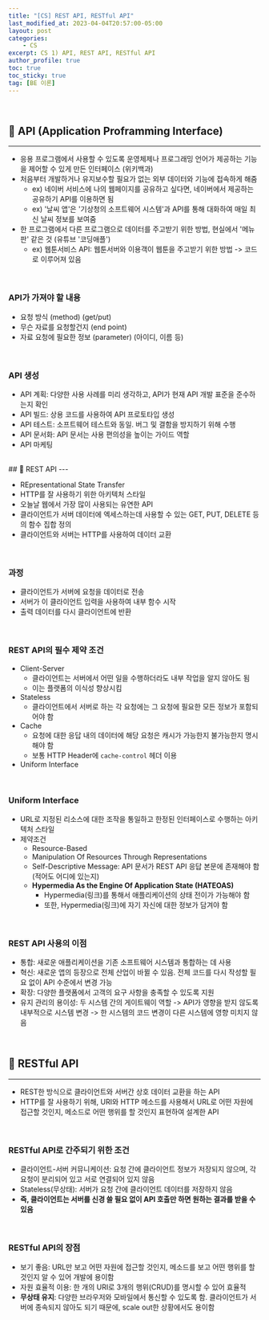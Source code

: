 ```yaml
---
title: "[CS] REST API, RESTful API"
last_modified_at: 2023-04-04T20:57:00-05:00
layout: post
categories:
    - CS
excerpt: CS 1) API, REST API, RESTful API
author_profile: true
toc: true
toc_sticky: true
tag: [BE 이론]
---
```


<br>

## 🌱 API (Application Proframming Interface)
---

- 응용 프로그램에서 사용할 수 있도록 운영체제나 프로그래밍 언어가 제공하는 기능을 제어할 수 있게 만든 인터페이스 (위키백과)
- 처음부터 개발하거나 유지보수할 필요가 없는 외부 데이터와 기능에 접속하게 해줌
    - ex) 네이버 서비스에 나의 웹페이지를 공유하고 싶다면, 네이버에서 제공하는 공유하기 API를 이용하면 됨
    - ex) '날씨 앱'은 '기상청의 소프트웨어 시스템'과 API를 통해 대화하여 매일 최신 날씨 정보를 보여줌
- 한 프로그램에서 다른 프로그램으로 데이터를 주고받기 위한 방법, 현실에서 '메뉴판' 같은 것 (유튜브 '코딩애플')
    - ex) 웹툰서비스 API: 웹툰서버와 이용객이 웹툰을 주고받기 위한 방법 -> 코드로 이루어져 있음

<br>

### API가 가져야 할 내용

- 요청 방식 (method) (get/put)
- 무슨 자료를 요청할건지 (end point)
- 자료 요청에 필요한 정보 (parameter) (아이디, 이름 등)

<br>

### API 생성

- API 계획: 다양한 사용 사례를 미리 생각하고, API가 현재 API 개발 표준을 준수하는지 확인
- API 빌드: 상용 코드를 사용하여 API 프로토타입 생성
- API 테스트: 소프트웨어 테스트와 동일. 버그 및 결함을 방지하기 위해 수행
- API 문서화: API 문서는 사용 편의성을 높이는 가이드 역할   
- API 마케팅   

<br>
## 🌱 REST API 
---

- REpresentational State Transfer
- HTTP를 잘 사용하기 위한 아키텍처 스타일
- 오늘날 웹에서 가장 많이 사용되는 유연한 API
- 클라이언트가 서버 데이터에 엑세스하는데 사용할 수 있는 GET, PUT, DELETE 등의 함수 집합 정의
- 클라이언트와 서버는 HTTP를 사용하여 데이터 교환

<br>

### 과정

- 클라이언트가 서버에 요청을 데이터로 전송 
- 서버가 이 클라이언트 입력을 사용하여 내부 함수 시작
- 출력 데이터를 다시 클라이언트에 반환

<br>

### REST API의 필수 제약 조건

- Client-Server
    - 클라이언트는 서버에서 어떤 일을 수행하더라도 내부 작업을 알지 않아도 됨
    - 이는 플랫폼의 이식성 향상시킴
- Stateless
    - 클라이언트에서 서버로 하는 각 요청에는 그 요청에 필요한 모든 정보가 포함되어야 함
- Cache
    - 요청에 대한 응답 내의 데이터에 해당 요청은 캐시가 가능한지 불가능한지 명시해야 함
    - 보통 HTTP Header에 `cache-control` 헤더 이용
- Uniform Interface

<br>

### Uniform Interface

- URL로 지정된 리소스에 대한 조작을 통일하고 한정된 인터페이스로 수행하는 아키텍처 스타일
- 제약조건
    - Resource-Based
    - Manipulation Of Resources Through Representations
    - Self-Descriptive Message: API 문서가 REST API 응답 본문에 존재해야 함 (적어도 어디에 있는지)
    - **Hypermedia As the Engine Of Application State (HATEOAS)**
        - Hypermedia(링크)를 통해서 애플리케이션의 상태 전이가 가능해야 함
        - 또한, Hypermedia(링크)에 자기 자신에 대한 정보가 담겨야 함

<br>

### REST API 사용의 이점

- 통합: 새로운 애플리케이션을 기존 소프트웨어 시스템과 통합하는 데 사용
- 혁신: 새로운 앱의 등장으로 전체 산업이 바뀔 수 있음. 전체 코드를 다시 작성할 필요 없이 API 수준에서 변경 가능
- 확장: 다양한 플랫폼에서 고객의 요구 사항을 충족할 수 있도록 지원
- 유지 관리의 용이성: 두 시스템 간의 게이트웨이 역할 -> API가 영향을 받지 않도록 내부적으로 시스템 변경 -> 한 시스템의 코드 변경이 다른 시스템에 영향 미치지 않음

<br>

## 🌱 RESTful API
---

- REST한 방식으로 클라이언트와 서버간 상호 데이터 교환을 하는 API
- HTTP를 잘 사용하기 위해, URI와 HTTP 메소드를 사용해서 URL로 어떤 자원에 접근할 것인지, 메소드로 어떤 행위를 할 것인지 표현하여 설계한 API

<br>

### RESTful API로 간주되기 위한 조건

- 클라이언트-서버 커뮤니케이션: 요청 간에 클라이언트 정보가 저장되지 않으며, 각 요청이 분리되어 있고 서로 연결되어 있지 않음
- Stateless(무상태): 서버가 요청 간에 클라이언트 데이터를 저장하지 않음
- **즉, 클라이언트는 서버를 신경 쓸 필요 없이 API 호출만 하면 원하는 결과를 받을 수 있음**

<br>

### RESTful API의 장점

- 보기 좋음: URL만 보고 어떤 자원에 접근할 것인지, 메소드를 보고 어떤 행위를 할 것인지 알 수 있어 개발에 용이함
- 자원 효율적 이용: 한 개의 URI로 3개의 행위(CRUD)를 명시할 수 있어 효율적
- **무상태 유지**: 다양한 브라우저와 모바일에서 통신할 수 있도록 함. 클라이언트가 서버에 종속되지 않아도 되기 때문에, scale out한 상황에서도 용이함